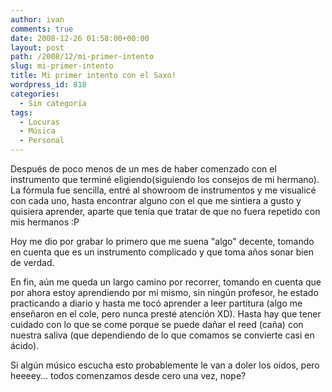 ```yaml
---
author: ivan
comments: true
date: 2008-12-26 01:58:00+00:00
layout: post
path: /2008/12/mi-primer-intento
slug: mi-primer-intento
title: Mi primer intento con el Saxo!
wordpress_id: 818
categories:
  - Sin categoría
tags:
  - Locuras
  - Música
  - Personal
---
```


Después de poco menos de un mes de haber comenzado con el instrumento que terminé eligiendo(siguiendo los consejos de mi hermano). La fórmula fue sencilla, entré al showroom de instrumentos y me visualicé con cada uno, hasta encontrar alguno con el que me sintiera a gusto y quisiera aprender, aparte que tenía que tratar de que no fuera repetido con mis hermanos :P

Hoy me dio por grabar lo primero que me suena "algo" decente, tomando en cuenta que es un instrumento complicado y que toma años sonar bien de verdad.

En fin, aún me queda un largo camino por recorrer, tomando en cuenta que por ahora estoy aprendiendo por mi mismo, sin ningún profesor, he estado practicando a diario y hasta me tocó aprender a leer partitura (algo me enseñaron en el cole, pero nunca presté atención XD). Hasta hay que tener cuidado con lo que se come porque se puede dañar el reed (caña) con nuestra saliva (que dependiendo de lo que comamos se convierte casi en ácido).

Si algún músico escucha esto probablemente le van a doler los oídos, pero heeeey... todos comenzamos desde cero una vez, nope?
